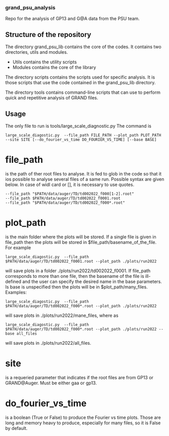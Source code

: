 ### grand_psu_analysis
Repo for the analysis of GP13 and G@A data from the PSU team. 


## Structure of the repository

The directory grand_psu_lib contains the core of the codes. It contains two directories, utils and modules.
- Utils contains the utility scripts
- Modules contains the core of the library

The directory scripts contains the scripts used for specific analysis. It is those scripts that use the code contained in the grand_psu_lib directory.

The directory tools contains command-line scripts that can use to perform quick and repetitive analysis of GRAND files.


## Usage

The only file to run is tools/large_scale_diagnostic.py
The command is
```
large_scale_diagostic.py  --file_path FILE_PATH --plot_path PLOT_PATH --site SITE [--do_fourier_vs_time DO_FOURIER_VS_TIME] [--base BASE]
```


# file_path 

is the path of ther root files to analyse. It is fed to glob in the code so that it ios possible to analyse several files of a same run.
Possible syntax are given below. In case of widl card or [], it is necessary to use quotes. 

```
--file_path "$PATH/data/auger/TD/td002022_f000[1-2].root"
--file_path $PATH/data/auger/TD/td002022_f0001.root
--file_path "$PATH/data/auger/TD/td002022_f000*.root"
```

# plot_path
 is the main folder where the plots will be stored.
If a single file is given in file_path then the plots will be stored in 
$file_path/basename_of_the_file. For example
```
large_scale_diagostic.py  --file_path $PATH/data/auger/TD/td002022_f0001.root --plot_path ./plots/run2022
```
will save plots in a folder ./plots/run2022/td002022_f0001.
If file_path corresponds to more than one file, then the basename of the file is ill-defined and the user can specify the desired name in the base parameters.
Is base is unspecified then the plots will be in $plot_path/many_files. Examples:
```
large_scale_diagostic.py  --file_path $PATH/data/auger/TD/td002022_f000*.root --plot_path ./plots/run2022 
```
will save plots in ./plots/run2022/mane_files, where as 
```
large_scale_diagostic.py  --file_path $PATH/data/auger/TD/td002022_f000*.root --plot_path ./plots/run2022 --base all_files
```
will save plots in ./plots/run2022/all_files.


# site
is a requeried parameter that indicates if the root files are from GP13 or GRAND@Auger. Must be either gaa or gp13.

# do_fourier_vs_time
is a boolean (True or False) to produce the Fourier vs time plots. Those are long and memory heavy to produce, especially for many files, so it is False by default.


